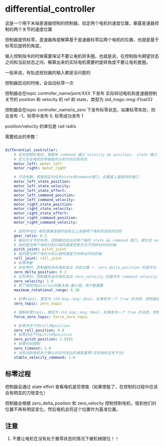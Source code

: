 # differential_controller

这是一个用于末端差速器控制的控制器，给定两个电机的速度位置，暴露差速器控制的两个关节的速度位置

控制器提供标零，差速器角度解算基于差速器标零后两个电机的位置，也就是基于标零后旋转的角度。

输入控制指令的时候需要保证不要让电机转多圈。也就是说，在控制指令期望状态之间和当前状态之间，解算出来的实际电机需要的旋转角度不要让电机套圈。

一般来说，有轨迹规划器的输入都是没问题的

控制器启动的时候，会自动标零一次

控制器会在topic controller_name/joint/XXX 下发布 实际转动电机和差速器控制关节的 position 和 velocity 的 ref 和 state，类型为 std_msgs::msg::Float32

控制器会在topic controller_name/is_zero 下发布标零状态，如果标零失败，则会发布 -1，标零中发布 0, 标零成功发布 1

position/veloctiy 的单位是 rad rad/s

需要给出的参数：


```yaml

differential_controller:
    # 实际控制的电机，需要有 command 接口 velocity && position， state 接口 velocity && position && effort（用于标零，检测是否处于使能状态）
    # 定义左右电机的转轴指向分别为向左和向右
    motor_left: motor_left
    motor_right: motor_right

    # 可选参数，直接指定对应的state和command接口，会覆盖上面提供的接口
    motor_left_state_position: 
    motor_left_state_velocity:
    motor_left_state_effort:
    motor_left_command_position:
    motor_left_command_velocity:
    motor_right_state_position:
    motor_right_state_velocity:
    motor_right_state_effort:
    motor_right_command_position:
    motor_right_command_velocity:

    # 齿轮传动比 电机直接连接的齿轮比上连接两个电机的齿轮的齿轮
    gear_ratio: 0.5
    # 输出的关节的名称，控制器会给出这两个轴的 state && command 接口，都包含 velocity && position 接口
    # 指的是当两个电机分别以相同速度但是方向不同转动时动的轴
    pitch_joint: pitch_joint
    # 指的是当两个电机分别以相同速度方向转动时动的轴
    roll_joint: roll_joint
    # 标零参数
    # 在标零时。控制器将会向电机发出 当前位置 +- zero_delta_position 的值作为 command position 的输入
    zero_delta_position: 0.1
    # 在标零时。控制器将会向电机发出 zero_velocity 的值作为 command velocity 的输入
    zero_velocity: 1.0
    # 两个电机的position的最大值-最小值，用于数圈数
    maximum_rotational_range: 6.28

    # 标零topic，类型为 std_msg::msg::Bool，如果发布一个 true 的消息，控制器会进入标零状态尝试控制电机标零
    zero_topic: zero_topic

    # 强制标零topic，类型为 std_msg::msg::Bool，如果发布一个 true 的消息，控制器会将当前的位置视作零点位置
    force_zero_topic: force_zero_topic

    # 标零状态下的roll的position
    zero_roll_position: 0.0
    # 标零状态下的pitch的position
    zero_pitch_position: 1.5555
    # 标零时间限制
    zero_timeout: 5.0
    # 当检测到电机处于静止状态时发出的速度置零(实现电机定死不动)
    stable_velocity_command: 1.0

```

## 标零过程

控制器会通过 state effort 查看电机是否使能（如果使能了，在控制的过程中应该会有明显的力矩变化）

控制器会根据 zero_delta_position 和 zero_velocity 控制控制电机，值到他们的位置不再有明显变化，然后电机会将这个位置作为基准位置。

## 注意

1. 不要让电机在没有处于置零状态的情况下被机械限位！！